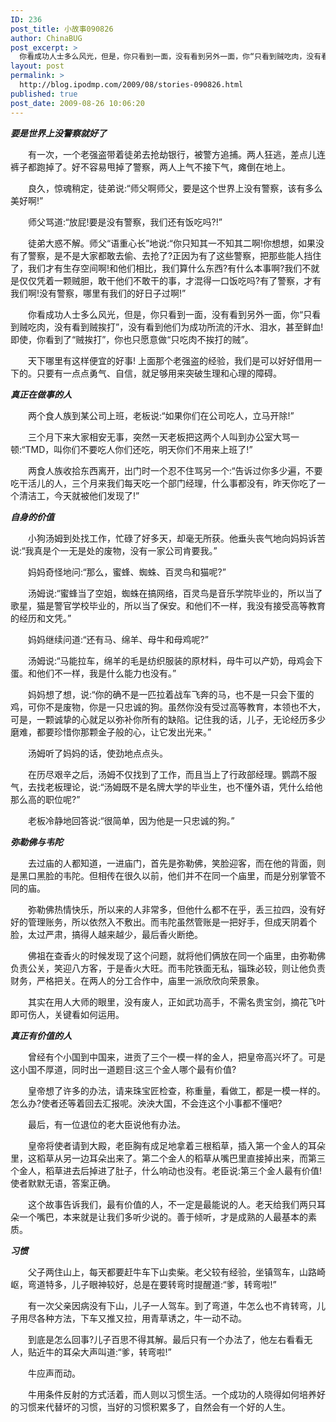 ```yaml
---
ID: 236
post_title: 小故事090826
author: ChinaBUG
post_excerpt: >
  你看成功人士多么风光，但是，你只看到一面，没有看到另外一面，你“只看到贼吃肉，没有看到贼挨打”，没有看到他们为成功所流的汗水、泪水，甚至鲜血!即使，你看到了“贼挨打”，你也只愿意做“只吃肉不挨打的贼”。
layout: post
permalink: >
  http://blog.ipodmp.com/2009/08/stories-090826.html
published: true
post_date: 2009-08-26 10:06:20
---
```

<strong><em>要是世界上没警察就好了</em></strong>

　　有一次，一个老强盗带着徒弟去抢劫银行，被警方追捕。两人狂逃，差点儿连裤子都跑掉了。好不容易甩掉了警察，两人上气不接下气，瘫倒在地上。

　　良久，惊魂稍定，徒弟说:“师父啊师父，要是这个世界上没有警察，该有多么美好啊!”

　　师父骂道:“放屁!要是没有警察，我们还有饭吃吗?!”

　　徒弟大惑不解。师父“语重心长”地说:“你只知其一不知其二啊!你想想，如果没有了警察，是不是大家都敢去偷、去抢了?正因为有了这些警察，把那些能人挡住了，我们才有生存空间啊!和他们相比，我们算什么东西?有什么本事啊?我们不就是仅仅凭着一颗贼胆，敢干他们不敢干的事，才混得一口饭吃吗?有了警察，才有我们啊!没有警察，哪里有我们的好日子过啊!”

　　你看成功人士多么风光，但是，你只看到一面，没有看到另外一面，你“只看到贼吃肉，没有看到贼挨打”，没有看到他们为成功所流的汗水、泪水，甚至鲜血!即使，你看到了“贼挨打”，你也只愿意做“只吃肉不挨打的贼”。

　　天下哪里有这样便宜的好事! 上面那个老强盗的经验，我们是可以好好借用一下的。只要有一点点勇气、自信，就足够用来突破生理和心理的障碍。

<strong><em>真正在做事的人</em></strong>

　　两个食人族到某公司上班，老板说:“如果你们在公司吃人，立马开除!”

　　三个月下来大家相安无事，突然一天老板把这两个人叫到办公室大骂一顿:“TMD，叫你们不要吃人你们还吃，明天你们不用来上班了!”

　　两食人族收拾东西离开，出门时一个忍不住骂另一个:“告诉过你多少遍，不要吃干活儿的人，三个月来我们每天吃一个部门经理，什么事都没有，昨天你吃了一个清洁工，今天就被他们发现了!”

<strong><em>自身的价值</em></strong>

　　小狗汤姆到处找工作，忙碌了好多天，却毫无所获。他垂头丧气地向妈妈诉苦说:“我真是个一无是处的废物，没有一家公司肯要我。”

　　妈妈奇怪地问:“那么，蜜蜂、蜘蛛、百灵鸟和猫呢?”

　　汤姆说:“蜜蜂当了空姐，蜘蛛在搞网络，百灵鸟是音乐学院毕业的，所以当了歌星，猫是警官学校毕业的，所以当了保安。和他们不一样，我没有接受高等教育的经历和文凭。”

　　妈妈继续问道:“还有马、绵羊、母牛和母鸡呢?”

　　汤姆说:“马能拉车，绵羊的毛是纺织服装的原材料，母牛可以产奶，母鸡会下蛋。和他们不一样，我是什么能力也没有。”

　　妈妈想了想，说:“你的确不是一匹拉着战车飞奔的马，也不是一只会下蛋的鸡，可你不是废物，你是一只忠诚的狗。虽然你没有受过高等教育，本领也不大，可是，一颗诚挚的心就足以弥补你所有的缺陷。记住我的话，儿子，无论经历多少磨难，都要珍惜你那颗金子般的心，让它发出光来。”

　　汤姆听了妈妈的话，使劲地点点头。

　　在历尽艰辛之后，汤姆不仅找到了工作，而且当上了行政部经理。鹦鹉不服气，去找老板理论，说:“汤姆既不是名牌大学的毕业生，也不懂外语，凭什么给他那么高的职位呢?”

　　老板冷静地回答说:“很简单，因为他是一只忠诚的狗。”

<strong><em>弥勒佛与韦陀</em></strong>

　　去过庙的人都知道，一进庙门，首先是弥勒佛，笑脸迎客，而在他的背面，则是黑口黑脸的韦陀。但相传在很久以前，他们并不在同一个庙里，而是分别掌管不同的庙。

　　弥勒佛热情快乐，所以来的人非常多，但他什么都不在乎，丢三拉四，没有好好的管理账务，所以依然入不敷出。而韦陀虽然管账是一把好手，但成天阴着个脸，太过严肃，搞得人越来越少，最后香火断绝。

　　佛祖在查香火的时候发现了这个问题，就将他们俩放在同一个庙里，由弥勒佛负责公关，笑迎八方客，于是香火大旺。而韦陀铁面无私，锱珠必较，则让他负责财务，严格把关。在两人的分工合作中，庙里一派欣欣向荣景象。

　　其实在用人大师的眼里，没有废人，正如武功高手，不需名贵宝剑，摘花飞叶即可伤人，关键看如何运用。

<strong><em>真正有价值的人</em></strong>

　　曾经有个小国到中国来，进贡了三个一模一样的金人，把皇帝高兴坏了。可是这小国不厚道，同时出一道题目:这三个金人哪个最有价值?

　　皇帝想了许多的办法，请来珠宝匠检查，称重量，看做工，都是一模一样的。怎么办?使者还等着回去汇报呢。泱泱大国，不会连这个小事都不懂吧?

　　最后，有一位退位的老大臣说他有办法。

　　皇帝将使者请到大殿，老臣胸有成足地拿着三根稻草，插入第一个金人的耳朵里，这稻草从另一边耳朵出来了。第二个金人的稻草从嘴巴里直接掉出来，而第三个金人，稻草进去后掉进了肚子，什么响动也没有。老臣说:第三个金人最有价值!使者默默无语，答案正确。

　　这个故事告诉我们，最有价值的人，不一定是最能说的人。老天给我们两只耳朵一个嘴巴，本来就是让我们多听少说的。善于倾听，才是成熟的人最基本的素质。

<strong><em>习惯</em></strong>

　　父子两住山上，每天都要赶牛车下山卖柴。老父较有经验，坐镇驾车，山路崎岖，弯道特多，儿子眼神较好，总是在要转弯时提醒道:“爹，转弯啦!”

　　有一次父亲因病没有下山，儿子一人驾车。到了弯道，牛怎么也不肯转弯，儿子用尽各种方法，下车又推又拉，用青草诱之，牛一动不动。

　　到底是怎么回事?儿子百思不得其解。最后只有一个办法了，他左右看看无人，贴近牛的耳朵大声叫道:“爹，转弯啦!”

　　牛应声而动。

　　牛用条件反射的方式活着，而人则以习惯生活。一个成功的人晓得如何培养好的习惯来代替坏的习惯，当好的习惯积累多了，自然会有一个好的人生。